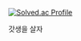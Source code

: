 [![Solved.ac Profile](http://mazassumnida.wtf/api/generate_badge?boj=persica)](https://solved.ac/persica)

갓생을 살자

